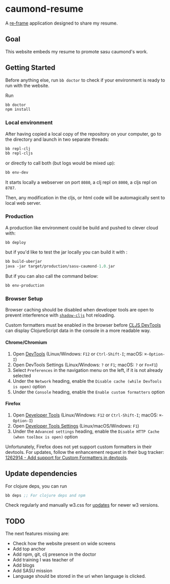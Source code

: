 # caumond-resume

A [re-frame](https://github.com/day8/re-frame) application designed to share my resume.

## Goal

This website embeds my resume to promote sasu caumond's work.

## Getting Started

Before anything else, run `bb doctor` to check if your environment is ready to run with the website.

Run 

``` clojure
bb doctor
npm install
```

### Local environment

After having copied a local copy of the repository on your computer, go to the directory and launch in two separate threads:

```clojure
bb repl-clj
bb repl-cljs
```

or directly to call both (but logs would be mixed up):

``` clojure
bb env-dev
```

It starts locally a webserver on port `8080`, a clj repl on `8000`, a cljs repl on `8787`.

Then, any modification in the cljs, or html code will be automagically sent to local web server.

### Production 

A production like environment could be build and pushed to clever cloud with:

``` clojure
bb deploy
```

but if you'd like to test the jar locally you can build it with :

``` clojure
bb build-uberjar
java -jar target/production/sasu-caumond-1.0.jar
```

But if you can also call the command below:

``` clojure
bb env-production
```

### Browser Setup

Browser caching should be disabled when developer tools are open to prevent interference with
[`shadow-cljs`](https://github.com/thheller/shadow-cljs) hot reloading.

Custom formatters must be enabled in the browser before
[CLJS DevTools](https://github.com/binaryage/cljs-devtools) can display ClojureScript data in the
console in a more readable way.

#### Chrome/Chromium

1. Open [DevTools](https://developers.google.com/web/tools/chrome-devtools/) (Linux/Windows: `F12`
or `Ctrl-Shift-I`; macOS: `⌘-Option-I`)
2. Open DevTools Settings (Linux/Windows: `?` or `F1`; macOS: `?` or `Fn+F1`)
3. Select `Preferences` in the navigation menu on the left, if it is not already selected
4. Under the `Network` heading, enable the `Disable cache (while DevTools is open)` option
5. Under the `Console` heading, enable the `Enable custom formatters` option

#### Firefox

1. Open [Developer Tools](https://developer.mozilla.org/en-US/docs/Tools) (Linux/Windows: `F12` or
`Ctrl-Shift-I`; macOS: `⌘-Option-I`)
2. Open [Developer Tools Settings](https://developer.mozilla.org/en-US/docs/Tools/Settings)
(Linux/macOS/Windows: `F1`)
3. Under the `Advanced settings` heading, enable the `Disable HTTP Cache (when toolbox is open)`
option

Unfortunately, Firefox does not yet support custom formatters in their devtools. For updates, follow
the enhancement request in their bug tracker:
[1262914 - Add support for Custom Formatters in devtools](https://bugzilla.mozilla.org/show_bug.cgi?id=1262914).

## Update dependencies

For clojure deps, you can run 

``` clojure
bb deps ;; For clojure deps and npm
```

Check regularly and manually w3.css for [updates](https://www.w3schools.com/w3css/w3css_downloads.asp) for newer w3 versions.


## TODO

The next features missing are:

* Check how the website present on wide screens
* Add top anchor
* Add npm, git, clj presence in the doctor
* Add training I was teacher of
* Add blogs
* Add SASU mission
* Language should be stored in the uri when language is clicked.
